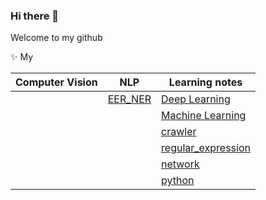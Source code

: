 ### Hi there 👋

Welcome to my github

✨ My 

<!--
**LeeSamoyed/LeeSamoyed** is a ✨ _special_ ✨ repository because its `README.md` (this file) appears on your GitHub profile.

Here are some ideas to get you started:

- 🔭 I’m currently working on ...
- 🌱 I’m currently learning ...
- 👯 I’m looking to collaborate on ...
- 🤔 I’m looking for help with ...
- 💬 Ask me about ...
- 📫 How to reach me: ...
- 😄 Pronouns: ...
- ⚡ Fun fact: ...
-->


| Computer Vision | NLP | Learning notes |
|  ----  | ----  | ---- |
|   | [EER_NER](https://github.com/LeeSamoyed/NLP_EER_NER) | [Deep Learning](https://github.com/LeeSamoyed/python_deep_learning_notes) |
|   |                                                      | [Machine Learning](https://github.com/LeeSamoyed/python_machine_learning_notes) |
|   |                                                      | [crawler](https://github.com/LeeSamoyed/python_crawler_learning_notes) |
|   |                                                      | [regular_expression](https://github.com/LeeSamoyed/python_regular_expression_learning_notes) |
|   |                                                      | [network](https://github.com/LeeSamoyed/python_network_learning_notes/settings) |
|   |                                                      |  [python](https://github.com/LeeSamoyed/python_basis_learning_notes) |
